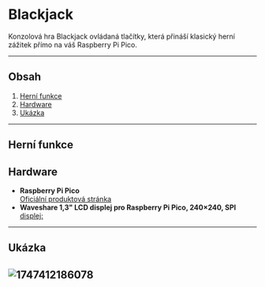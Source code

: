 # Blackjack

Konzolová hra Blackjack ovládaná tlačítky, která přináší klasický herní zážitek přímo na váš Raspberry Pi Pico.

---

## Obsah
1. [Herní funkce](#herní-funkce)
2. [Hardware](#hardware)
3. [Ukázka](#ukázka)

---

## Herní funkce

## Hardware

- **Raspberry Pi Pico**  
  [Oficiální produktová stránka](https://www.raspberrypi.com/products/raspberry-pi-pico)
- **Waveshare 1,3" LCD displej pro Raspberry Pi Pico, 240×240, SPI**
  [displej:](https://rpishop.cz/lcd-oled-displeje/4022-waveshare-13-lcd-displej-pro-raspberry-pi-pico-240240-spi.html)

---
## Ukázka
![1747412186078](https://github.com/user-attachments/assets/97c523bc-52c9-4472-8c38-767d63d46572)
---
